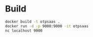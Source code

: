 # Build

```sh
docker build -t otpsaas .
docker run -d -p 9000:9000 -it otpsaas
nc localhost 9000
```
